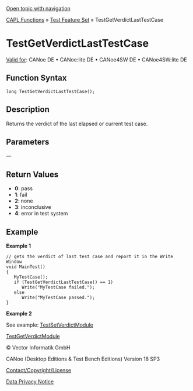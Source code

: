 [Open topic with navigation](../../../../../CANoeDEFamily.htm#Topics/CAPLFunctions/Test/Functions/CAPLfunctionTestGetVerdictLastTestCase.md)

[CAPL Functions](../../CAPLfunctions.md) » [Test Feature Set](../CAPLfunctionsTFSOverview.md) » TestGetVerdictLastTestCase

# TestGetVerdictLastTestCase

[Valid for](../../../Shared/FeatureAvailability.md): CANoe DE • CANoe:lite DE • CANoe4SW DE • CANoe4SW:lite DE

## Function Syntax

```plaintext
long TestGetVerdictLastTestCase();
```

## Description

Returns the verdict of the last elapsed or current test case.

## Parameters

—

## Return Values

- **0**: pass
- **1**: fail
- **2**: none
- **3**: inconclusive
- **4**: error in test system

## Example

**Example 1**

```plaintext
// gets the verdict of last test case and report it in the Write Window
void MainTest()
{
   MyTestCase();
   if (TestGetVerdictLastTestCase() == 1)
      Write("MyTestCase failed.");
   else
      Write("MyTestCase passed.");
}
```

**Example 2**

See example: [TestSetVerdictModule](CAPLfunctionsTFSExampleTestSetVerdictModule.md)

[TestGetVerdictModule](CAPLfunctionTestGetVerdictModule.md)

© Vector Informatik GmbH

CANoe (Desktop Editions & Test Bench Editions) Version 18 SP3

[Contact/Copyright/License](../../../Shared/ContactCopyrightLicense.md)

[Data Privacy Notice](https://www.vector.com/int/en/company/get-info/privacy-policy/)